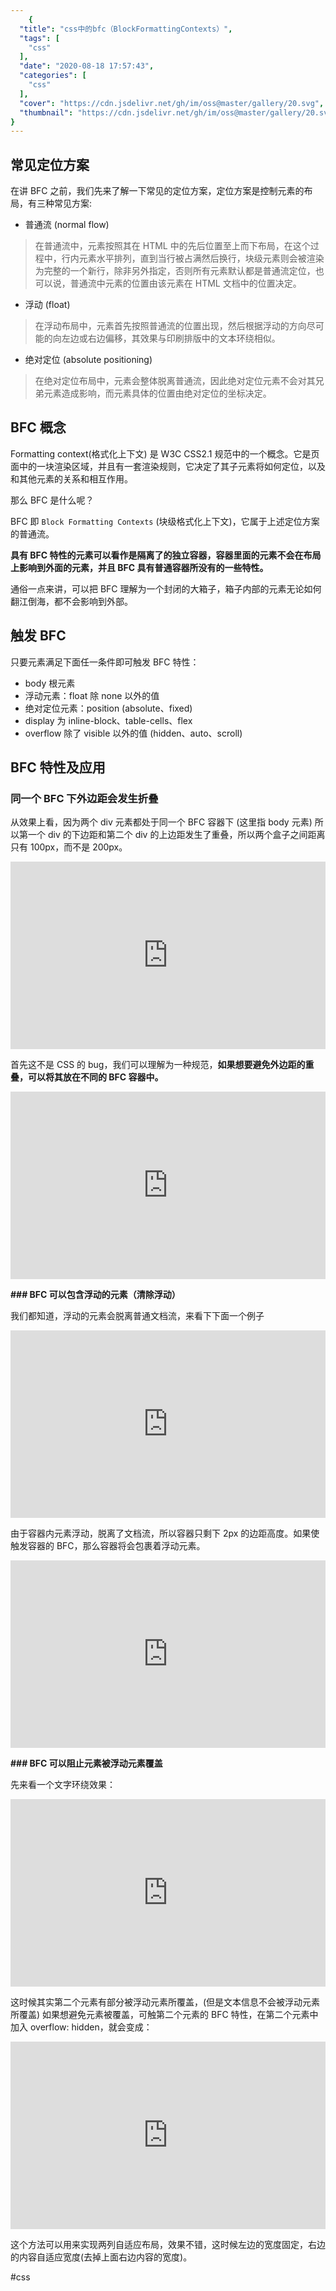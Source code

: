 ```yaml
---
    {
  "title": "css中的bfc（BlockFormattingContexts）",
  "tags": [
    "css"
  ],
  "date": "2020-08-18 17:57:43",
  "categories": [
    "css"
  ],
  "cover": "https://cdn.jsdelivr.net/gh/im/oss@master/gallery/20.svg",
  "thumbnail": "https://cdn.jsdelivr.net/gh/im/oss@master/gallery/20.svg"
}
---
```

    

## 常见定位方案
在讲 BFC 之前，我们先来了解一下常见的定位方案，定位方案是控制元素的布局，有三种常见方案:

* 普通流 (normal flow)

> 在普通流中，元素按照其在 HTML 中的先后位置至上而下布局，在这个过程中，行内元素水平排列，直到当行被占满然后换行，块级元素则会被渲染为完整的一个新行，除非另外指定，否则所有元素默认都是普通流定位，也可以说，普通流中元素的位置由该元素在 HTML 文档中的位置决定。    
<!--more-->
* 浮动 (float)

> 在浮动布局中，元素首先按照普通流的位置出现，然后根据浮动的方向尽可能的向左边或右边偏移，其效果与印刷排版中的文本环绕相似。    

* 绝对定位 (absolute positioning)

> 在绝对定位布局中，元素会整体脱离普通流，因此绝对定位元素不会对其兄弟元素造成影响，而元素具体的位置由绝对定位的坐标决定。    

## BFC 概念
Formatting context(格式化上下文) 是 W3C CSS2.1 规范中的一个概念。它是页面中的一块渲染区域，并且有一套渲染规则，它决定了其子元素将如何定位，以及和其他元素的关系和相互作用。

那么 BFC 是什么呢？

BFC 即 `Block Formatting Contexts` (块级格式化上下文)，它属于上述定位方案的普通流。

**具有 BFC 特性的元素可以看作是隔离了的独立容器，容器里面的元素不会在布局上影响到外面的元素，并且 BFC 具有普通容器所没有的一些特性。**

通俗一点来讲，可以把 BFC 理解为一个封闭的大箱子，箱子内部的元素无论如何翻江倒海，都不会影响到外部。

## 触发 BFC
只要元素满足下面任一条件即可触发 BFC 特性：

* body 根元素
* 浮动元素：float 除 none 以外的值
* 绝对定位元素：position (absolute、fixed)
* display 为 inline-block、table-cells、flex
* overflow 除了 visible 以外的值 (hidden、auto、scroll)

## BFC 特性及应用

### 同一个 BFC 下外边距会发生折叠

从效果上看，因为两个 div 元素都处于同一个 BFC 容器下 (这里指 body 元素) 所以第一个 div 的下边距和第二个 div 的上边距发生了重叠，所以两个盒子之间距离只有 100px，而不是 200px。

<iframe height="300" style="width: 100%;" scrolling="no" title="BFC边距重叠1" src="https://codepen.io/tangxiaomi/embed/odgNqg?height=300&theme-id=37757&default-tab=result" frameborder="no" allowtransparency="true" allowfullscreen="true">
  See the Pen <a href='https://codepen.io/tangxiaomi/pen/odgNqg'>BFC边距重叠1</a> by 糖小米 .
  (<a href='https://codepen.io/tangxiaomi'>@tangxiaomi</a>) on <a href='https://codepen.io'>CodePen</a>.
</iframe>

首先这不是 CSS 的 bug，我们可以理解为一种规范，**如果想要避免外边距的重叠，可以将其放在不同的 BFC 容器中。**

<iframe height="300" style="width: 100%;" scrolling="no" title="BFC边距重叠2" src="https://codepen.io/tangxiaomi/embed/RyNwJR?height=300&theme-id=37757&default-tab=result" frameborder="no" allowtransparency="true" allowfullscreen="true">
  See the Pen <a href='https://codepen.io/tangxiaomi/pen/RyNwJR'>BFC边距重叠2</a> by 糖小米 .
  (<a href='https://codepen.io/tangxiaomi'>@tangxiaomi</a>) on <a href='https://codepen.io'>CodePen</a>.
</iframe>

**### BFC 可以包含浮动的元素（清除浮动）**

我们都知道，浮动的元素会脱离普通文档流，来看下下面一个例子

<iframe height="300" style="width: 100%;" scrolling="no" title="BFC浮动1" src="https://codepen.io/tangxiaomi/embed/LmEYXV?height=300&theme-id=37757&default-tab=result" frameborder="no" allowtransparency="true" allowfullscreen="true">
  See the Pen <a href='https://codepen.io/tangxiaomi/pen/LmEYXV'>BFC浮动1</a> by 糖小米 .
  (<a href='https://codepen.io/tangxiaomi'>@tangxiaomi</a>) on <a href='https://codepen.io'>CodePen</a>.
</iframe>

由于容器内元素浮动，脱离了文档流，所以容器只剩下 2px 的边距高度。如果使触发容器的 BFC，那么容器将会包裹着浮动元素。

<iframe height="300" style="width: 100%;" scrolling="no" title="BFC浮动2" src="https://codepen.io/tangxiaomi/embed/NMPWJY?height=300&theme-id=37757&default-tab=result" frameborder="no" allowtransparency="true" allowfullscreen="true">
  See the Pen <a href='https://codepen.io/tangxiaomi/pen/NMPWJY'>BFC浮动2</a> by 糖小米 .
  (<a href='https://codepen.io/tangxiaomi'>@tangxiaomi</a>) on <a href='https://codepen.io'>CodePen</a>.
</iframe>

**### BFC 可以阻止元素被浮动元素覆盖**

先来看一个文字环绕效果：

<iframe height="300" style="width: 100%;" scrolling="no" title="BFC浮动覆盖1" src="https://codepen.io/tangxiaomi/embed/GdgRLm?height=300&theme-id=37757&default-tab=result" frameborder="no" allowtransparency="true" allowfullscreen="true">
  See the Pen <a href='https://codepen.io/tangxiaomi/pen/GdgRLm'>BFC浮动覆盖1</a> by 糖小米 .
  (<a href='https://codepen.io/tangxiaomi'>@tangxiaomi</a>) on <a href='https://codepen.io'>CodePen</a>.
</iframe>

这时候其实第二个元素有部分被浮动元素所覆盖，(但是文本信息不会被浮动元素所覆盖) 如果想避免元素被覆盖，可触第二个元素的 BFC 特性，在第二个元素中加入 overflow: hidden，就会变成：



<iframe height="300" style="width: 100%;" scrolling="no" title="BFC浮动覆盖2" src="https://codepen.io/tangxiaomi/embed/bMNGJL?height=300&theme-id=37757&default-tab=result" frameborder="no" allowtransparency="true" allowfullscreen="true">
  See the Pen <a href='https://codepen.io/tangxiaomi/pen/bMNGJL'>BFC浮动覆盖2</a> by 糖小米 .
  (<a href='https://codepen.io/tangxiaomi'>@tangxiaomi</a>) on <a href='https://codepen.io'>CodePen</a>.
</iframe>



这个方法可以用来实现两列自适应布局，效果不错，这时候左边的宽度固定，右边的内容自适应宽度(去掉上面右边内容的宽度)。


#css